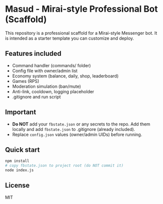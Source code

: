 # Masud - Mirai-style Professional Bot (Scaffold)

This repository is a professional scaffold for a Mirai-style Messenger bot.
It is intended as a starter template you can customize and deploy.

## Features included
- Command handler (commands/ folder)
- Config file with owner/admin list
- Economy system (balance, daily, shop, leaderboard)
- Games (RPS)
- Moderation simulation (ban/mute)
- Anti-link, cooldown, logging placeholder
- .gitignore and run script

## Important
- **Do NOT** add your `fbstate.json` or any secrets to the repo. Add them locally and add `fbstate.json` to .gitignore (already included).
- Replace `config.json` values (owner/admin UIDs) before running.

## Quick start
```bash
npm install
# copy fbstate.json to project root (do NOT commit it)
node index.js
```

## License
MIT
